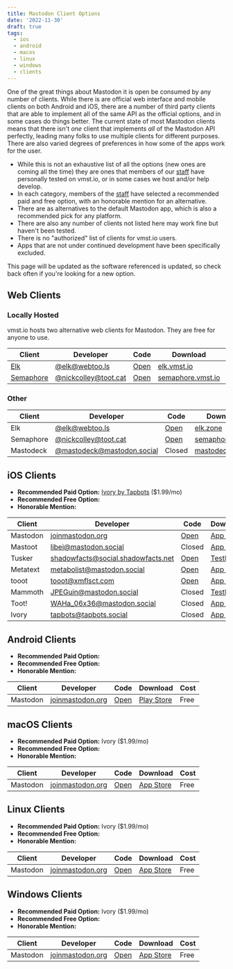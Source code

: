```yaml
---
title: Mastodon Client Options
date: '2022-11-30'
draft: true
tags:
  - ios
  - android
  - macos
  - linux
  - windows
  - clients
---
```


One of the great things about Mastodon it is open be consumed by any number of clients.
While there is are official web interface and mobile clients on both Android and iOS, there are a number of third party clients that are able to implement all of the same API as the official options, and in some cases do things better.
The current state of most Mastodon clients means that there isn't _one_ client that implements _all_ of the Mastodon API perfectly, leading many folks to use multiple clients for different purposes.
There are also varied degrees of preferences in how some of the apps work for the user. 

- While this is not an exhaustive list of all the options (new ones are coming all the time) they are ones that members of our [staff](/staff) have personally tested on vmst.io, or in some cases we host and/or help develop.
- In each category, members of the [staff](/staff) have selected a recommended paid and free option, with an honorable mention for an alternative.
- There are as alternatives to the default Mastodon app, which is also a recommended pick for any platform.
- There are also any number of clients not listed here may work fine but haven't been tested.
- There is no "authorized" list of clients for vmst.io users.
- Apps that are not under continued development have been specifically excluded.

This page will be updated as the software referenced is updated, so check back often if you're looking for a new option.

## Web Clients

### Locally Hosted

vmst.io hosts two alternative web clients for Mastodon.
They are free for anyone to use.

| **Client** | **Developer**                      | **Code** | **Download** | **Cost** |
|------------|------------------------------------|----------|--------------|-------------|
| [Elk](/elk) | [@elk@webtoo.ls](@elk@webtoo.ls) | [Open](https://github.com/elk-zone/elk) | [elk.vmst.io](http://elk.vmst.io) | Free |
| [Semaphore](/semaphore) | [@nickcolley@toot.cat](https://toot.cat/@nickcolley) | [Open](https://github.com/NickColley/semaphore) | [semaphore.vmst.io](https://semaphore.vmst.io) | Free |

### Other

| **Client** | **Developer**                      | **Code** | **Download** | **Cost** |
|------------|------------------------------------|----------|--------------|-------------|
| Elk | [@elk@webtoo.ls](@elk@webtoo.ls) | [Open](https://github.com/elk-zone/elk) | [elk.zone](https://elk.zone) | Free |
| Semaphore | [@nickcolley@toot.cat](https://toot.cat/@nickcolley) | [Open](https://github.com/NickColley/semaphore) | [semaphore.social](https://semaphore.social) | Free |
| Mastodeck | [@mastodeck@mastodon.social](https://mastodon.social/@mastodeck) | Closed | [mastodeck.com](https://mastodeck.com) | Free |

## iOS Clients

- **Recommended Paid Option:** [Ivory by Tapbots](https://apps.apple.com/app/id6444602274) ($1.99/mo)
- **Recommended Free Option:**
- **Honorable Mention:**

| **Client** | **Developer**                      | **Code** | **Download** | **Cost** |
|------------|------------------------------------|----------|--------------|-------------|
| Mastodon   | [joinmastodon.org](https://joinmastodon.org)                   | [Open](https://github.com/mastodon/mastodon-ios)     | [App Store](https://apps.apple.com/us/app/mastodon-for-iphone-and-ipad/id1571998974)    | Free       |
| Mastoot    | [libei@mastodon.social](https://mastodon.social/@libei)              | Closed   | [App Store](https://apps.apple.com/us/app/mastoot/id1501485410)    | Free      |
| Tusker     | [shadowfacts@social.shadowfacts.net](https://social.shadowfacts.net/@shadowfacts) | [Open](https://git.shadowfacts.net/shadowfacts/Tusker)     | [TestFlight](https://testflight.apple.com/join/wtB7HYvG)   | Free |
| Metatext   | [metabolist@mastodon.social](https://mastodon.social/@metabolist)         | [Open](https://github.com/metabolist/metatext)     | [App Store](https://apps.apple.com/us/app/metatext/id1523996615)    | Free       |
| tooot      | [tooot@xmflsct.com](https://xmflsct.com/@tooot)                  | [Open](https://github.com/tooot-app/app)     | [App Store](https://apps.apple.com/us/app/tooot/id1549772269)    | Paid       |
| Mammoth    | [JPEGuin@mastodon.social](https://mastodon.social/@JPEGuin)            | Closed   | [TestFlight](https://testflight.apple.com/join/66c1wW8y)   | Beta    |
| Toot!      | [WAHa_06x36@mastodon.social](https://mastodon.social/@WAHa_06x36)         | Closed   | [App Store](https://apps.apple.com/us/app/toot/id1229021451)    | Paid        |
| Ivory      | [tapbots@tapbots.social](https://tapbots.social/@tapbots)             | Closed   | [App Store](https://apps.apple.com/app/id6444602274)          | Paid         |

## Android Clients

- **Recommended Paid Option:** 
- **Recommended Free Option:**
- **Honorable Mention:**

| **Client** | **Developer**                      | **Code** | **Download** | **Cost** |
|------------|------------------------------------|----------|--------------|-------------|
| Mastodon   | [joinmastodon.org](https://joinmastodon.org)                   | [Open](https://github.com/mastodon/mastodon-android)     | [Play Store](https://play.google.com/store/apps/details?id=org.joinmastodon.android)    | Free       |

## macOS Clients

- **Recommended Paid Option:** Ivory ($1.99/mo)
- **Recommended Free Option:**
- **Honorable Mention:**

| **Client** | **Developer**                      | **Code** | **Download** | **Cost** |
|------------|------------------------------------|----------|--------------|-------------|
| Mastodon   | [joinmastodon.org](https://joinmastodon.org)                   | [Open](https://github.com/mastodon/mastodon-ios)     | [App Store](https://apps.apple.com/us/app/mastodon-for-iphone-and-ipad/id1571998974)    | Free       |

## Linux Clients

- **Recommended Paid Option:** Ivory ($1.99/mo)
- **Recommended Free Option:**
- **Honorable Mention:**

| **Client** | **Developer**                      | **Code** | **Download** | **Cost** |
|------------|------------------------------------|----------|--------------|-------------|
| Mastodon   | [joinmastodon.org](https://joinmastodon.org)                   | [Open](https://github.com/mastodon/mastodon-ios)     | [App Store](https://apps.apple.com/us/app/mastodon-for-iphone-and-ipad/id1571998974)    | Free       |

## Windows Clients

- **Recommended Paid Option:** Ivory ($1.99/mo)
- **Recommended Free Option:**
- **Honorable Mention:**

| **Client** | **Developer**                      | **Code** | **Download** | **Cost** |
|------------|------------------------------------|----------|--------------|-------------|
| Mastodon   | [joinmastodon.org](https://joinmastodon.org)                   | [Open](https://github.com/mastodon/mastodon-ios)     | [App Store](https://apps.apple.com/us/app/mastodon-for-iphone-and-ipad/id1571998974)    | Free       |